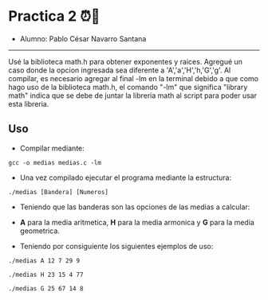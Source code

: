 # **Practica 2** ⏰📐

- Alumno: Pablo César Navarro Santana

---

Usé la biblioteca math.h para obtener exponentes y raices.
Agregué un caso donde la opcion ingresada sea diferente a 'A','a','H','h,'G','g'.
Al compilar, es necesario agregar al final -lm en la terminal debido a que como hago 
uso de la biblioteca math.h, el comando "-lm" que significa "library math" indica que
se debe de juntar la libreria math al script para poder usar esta libreria.

## **Uso**

- Compilar mediante:

```
gcc -o medias medias.c -lm
```

- Una vez compilado ejecutar el programa mediante la estructura:

```
./medias [Bandera] [Numeros]
```
- Teniendo que las banderas son las opciones de las medias a calcular: 

- **A** para la media aritmetica, **H** para la media armonica y **G** para la media geometrica.

- Teniendo por consiguiente los siguientes ejemplos de uso:

```
./medias A 12 7 29 9
```

```
./medias H 23 15 4 77
```

```
./medias G 25 67 14 8
```


